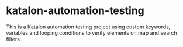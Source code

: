 # katalon-automation-testing

This is a Katalon automation testing project using custom keywords, variables and looping conditions to verify elements on map and search filters
